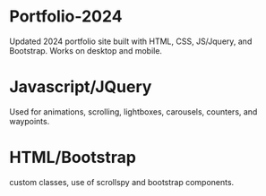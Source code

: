 # Portfolio-2024

Updated 2024 portfolio site built with HTML, CSS, JS/Jquery, and Bootstrap. Works on desktop and mobile.

# Javascript/JQuery

Used for animations, scrolling, lightboxes, carousels, counters, and waypoints.

#  HTML/Bootstrap

custom classes, use of scrollspy and bootstrap components.



